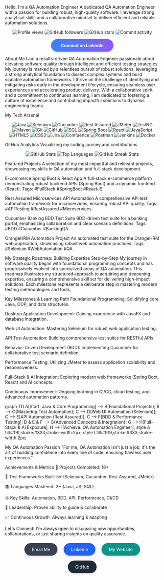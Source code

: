 Hello, I'm a QA Automation Engineer
A dedicated QA Automation Engineer with a passion for building robust, high-quality software. I leverage strong analytical skills and a collaborative mindset to deliver efficient and reliable automation solutions.

<!-- Dynamic Badges (placeholders for real-time data) -->

<p align="center">
<img src="https://komarev.com/ghpvc/?username=your-github-username&color=blue" alt="Profile views" />
<img src="https://img.shields.io/github/followers/your-github-username?style=for-the-badge&color=green" alt="GitHub followers" />
<img src="https://img.shields.io/github/stars/your-github-username?style=for-the-badge&color=yellow" alt="GitHub stars" />
<img src="https://img.shields.io/github/commit-activity/y/your-github-username?style=for-the-badge&color=orange" alt="Commit activity" />
</p>

<p align="center">
<a href="https://linkedin.com/in/your-linkedin-profile" target="_blank" rel="noopener noreferrer" style="display: inline-block; background: linear-gradient(to right, #3b82f6, #8b5cf6); color: white; font-weight: bold; padding: 12px 32px; border-radius: 9999px; box-shadow: 0 4px 6px rgba(0, 0, 0, 0.1); transition: transform 0.3s ease-in-out; text-decoration: none;">
<i class="fab fa-linkedin mr-2"></i> Connect on LinkedIn
</a>
</p>

<i class="fas fa-user-circle mr-3"></i> About Me
I am a results-driven QA Automation Engineer passionate about elevating software quality through intelligent and efficient testing strategies. My journey is marked by a relentless pursuit of robust solutions, leveraging a strong analytical foundation to dissect complex systems and build scalable automation frameworks. I thrive on the challenge of identifying and mitigating risks early in the development lifecycle, ensuring seamless user experiences and accelerating product delivery. With a collaborative spirit and a commitment to continuous learning, I am dedicated to fostering a culture of excellence and contributing impactful solutions to dynamic engineering teams.

<i class="fas fa-tools mr-3"></i> My Tech Arsenal
<p align="center">
<img src="https://img.shields.io/badge/Java-ED8B00?style=for-the-badge&logo=openjdk&logoColor=white" alt="Java" />
<img src="https://img.shields.io/badge/Selenium-43B02A?style=for-the-badge&logo=selenium&logoColor=white" alt="Selenium" />
<img src="https://img.io/badge/Cucumber-2B6B3F?style=for-the-badge&logo=cucumber&logoColor=white" alt="Cucumber" />
<img src="https://img.shields.io/badge/Rest%20Assured-orange?style=for-the-badge" alt="Rest Assured" />
<img src="https://img.shields.io/badge/JMeter-59B258?style=for-the-badge&logo=apache-jmeter&logoColor=white" alt="JMeter" />
<img src="https://img.shields.io/badge/TestNG-F26232?style=for-the-badge&logo=testng&logoColor=white" alt="TestNG" />
<img src="https://img.shields.io/badge/Maven-C71A36?style=for-the-badge&logo=apache-maven&logoColor=white" alt="Maven" />
<img src="https://img.shields.io/badge/Git-F05032?style=for-the-badge&logo=git&logoColor=white" alt="Git" />
<img src="https://img.shields.io/badge/GitHub-100000?style=for-the-badge&logo=github&logoColor=white" alt="GitHub" />
<img src="https://img.shields.io/badge/SQL-4479A1?style=for-the-badge&logo=mysql&logoColor=white" alt="SQL" />
<img src="https://img.shields.io/badge/Spring_Boot-6DB33F?style=for-the-badge&logo=spring&logoColor=white" alt="Spring Boot" />
<img src="https://img.shields.io/badge/React-20232A?style=for-the-badge&logo=react&logoColor=61DAFB" alt="React" />
<img src="https://img.shields.io/badge/JavaScript-F7DF1E?style=for-the-badge&logo=javascript&logoColor=black" alt="JavaScript" />
<img src="https://img.shields.io/badge/HTML5-E34F26?style=for-the-badge&logo=html5&logoColor=white" alt="HTML5" />
<img src="https://img.shields.io/badge/CSS3-1572B6?style=for-the-badge&logo=css3&logoColor=white" alt="CSS3" />
<img src="https://img.shields.io/badge/Jira-0052CC?style=for-the-badge&logo=jira&logoColor=white" alt="Jira" />
<img src="https://img.shields.io/badge/Confluence-172B4D?style=for-the-badge&logo=confluence&logoColor=white" alt="Confluence" />
<img src="https://img.shields.io/badge/Postman-FF6C37?style=for-the-badge&logo=postman&logoColor=white" alt="Postman" />
<img src="https://img.shields.io/badge/Jenkins-2C526F?style=for-the-badge&logo=jenkins&logoColor=white" alt="Jenkins" />
<img src="https://img.shields.io/badge/Docker-2496ED?style=for-the-badge&logo=docker&logoColor=white" alt="Docker" />
</p>

<i class="fas fa-chart-line mr-3"></i> GitHub Analytics
Visualizing my coding journey and contributions.

<p align="center">
<img src="https://placehold.co/400x150/1a202c/e2e8f0?text=GitHub+Stats+Card" alt="GitHub Stats" />
<img src="https://placehold.co/300x150/1a202c/e2e8f0?text=Top+Languages+Card" alt="Top Languages" />
<img src="https://placehold.co/400x150/1a202c/e2e8f0?text=GitHub+Streak+Stats" alt="GitHub Streak Stats" />
</p>

<i class="fas fa-project-diagram mr-3"></i> Featured Projects
A selection of my most impactful and relevant projects, showcasing my skills in QA automation and full-stack development.

E-commerce Spring Boot & React App
A full-stack e-commerce platform demonstrating robust backend APIs (Spring Boot) and a dynamic frontend (React).
Tags: #FullStack #SpringBoot #ReactJS

Rest Assured Microservices API Automation
A comprehensive API test automation framework for microservices, ensuring robust API quality.
Tags: #APITesting #RestAssured #Microservices

Cucumber Banking BDD Test Suite
BDD-driven test suite for a banking portal, emphasizing collaboration and clear scenario definitions.
Tags: #BDD #Cucumber #BankingQA

OrangeHRM Automation Project
An automated test suite for the OrangeHRM web application, showcasing robust web automation practices.
Tags: #Selenium #WebAutomation #QA

<i class="fas fa-compass mr-3"></i> My Strategic Roadmap: Building Expertise Step-by-Step
My journey in software quality began with foundational programming concepts and has progressively evolved into specialized areas of QA automation. This roadmap illustrates my structured approach to acquiring and deepening expertise, ensuring a comprehensive skill set for delivering high-impact solutions. Each milestone represents a deliberate step in mastering modern testing methodologies and tools.

<i class="fas fa-map-marker-alt mr-2"></i> Key Milestones & Learning Path
Foundational Programming: Solidifying core Java, OOP, and data structures.

Desktop Application Development: Gaining experience with JavaFX and database integration.

Web UI Automation: Mastering Selenium for robust web application testing.

API Test Automation: Building comprehensive test suites for RESTful APIs.

Behavior-Driven Development (BDD): Implementing Cucumber for collaborative test scenario definition.

Performance Testing: Utilizing JMeter to assess application scalability and responsiveness.

Full-Stack & AI Integration: Exploring modern web frameworks (Spring Boot, React) and AI concepts.

Continuous Improvement: Ongoing learning in CI/CD, cloud testing, and advanced automation patterns.

graph TD
    A[Start: Java & Core Programming] --> B(Foundational Projects);
    B --> C{Mastering Test Automation};
    C --> D[Web UI Automation (Selenium)];
    C --> E[API Automation (Rest Assured)];
    C --> F[BDD & Performance Testing];
    D & E & F --> G{Advanced Concepts & Integration};
    G --> H[Full-Stack & AI Exposure];
    H --> I[Achieve: QA Automation Engineer];
    style A fill:#f9f,stroke:#333,stroke-width:2px;
    style I fill:#9f9,stroke:#333,stroke-width:2px;

<i class="fas fa-heart mr-3"></i> My QA Automation Passion
"For me, QA Automation isn't just a job; it's the art of building confidence into every line of code, ensuring flawless user experiences."

<i class="fas fa-trophy mr-3"></i> Achievements & Metrics
🚀 Projects Completed: 18+

🧪 Test Frameworks Built: 5+ (Selenium, Cucumber, Rest Assured, JMeter)

📚 Languages Mastered: 3+ (Java, JS, SQL)

⚙️ Key Skills: Automation, BDD, API, Performance, CI/CD

👥 Leadership: Proven ability to guide & collaborate

📈 Continuous Growth: Always learning & adapting

<i class="fas fa-handshake mr-3"></i> Let's Connect!
I'm always open to discussing new opportunities, collaborations, or just sharing insights on quality assurance.

<p align="center">
<a href="mailto:your.email@example.com" style="display: inline-flex; align-items: center; background-color: #374151; color: white; padding: 12px 24px; border-radius: 9999px; box-shadow: 0 4px 6px rgba(0, 0, 0, 0.1); transition: background-color 0.3s ease; text-decoration: none; margin: 8px;">
<i class="fas fa-envelope mr-2"></i> Email Me
</a>
<a href="https://linkedin.com/in/your-linkedin-profile" target="_blank" rel="noopener noreferrer" style="display: inline-flex; align-items: center; background-color: #2563eb; color: white; padding: 12px 24px; border-radius: 9999px; box-shadow: 0 4px 6px rgba(0, 0, 0, 0.1); transition: background-color 0.3s ease; text-decoration: none; margin: 8px;">
<i class="fab fa-linkedin mr-2"></i> LinkedIn
</a>
<a href="https://your-personal-website.com" target="_blank" rel="noopener noreferrer" style="display: inline-flex; align-items: center; background-color: #0d9488; color: white; padding: 12px 24px; border-radius: 9999px; box-shadow: 0 4px 6px rgba(0, 0, 0, 0.1); transition: background-color 0.3s ease; text-decoration: none; margin: 8px;">
<i class="fas fa-globe mr-2"></i> My Website
</a>
<a href="https://github.com/your-github-username" target="_blank" rel="noopener noreferrer" style="display: inline-flex; align-items: center; background-color: #1f2937; color: white; padding: 12px 24px; border-radius: 9999px; box-shadow: 0 4px 6px rgba(0, 0, 0, 0.1); transition: background-color 0.3s ease; text-decoration: none; margin: 8px;">
<i class="fab fa-github mr-2"></i> GitHub
</a>
</p>
